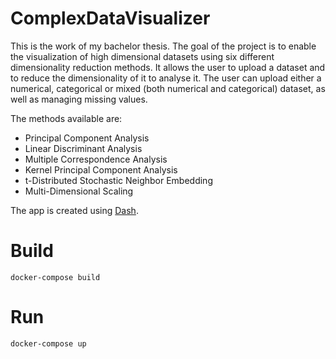 # ComplexDataVisualizer

This is the work of my bachelor thesis. The goal of the project is to enable the visualization of high dimensional datasets using six different dimensionality reduction methods. It allows the user to upload a dataset and to reduce the dimensionality of it to analyse it. The user can upload either a numerical, categorical or mixed (both numerical and categorical) dataset, as well as managing missing values.

The methods available are:
  - Principal Component Analysis
  - Linear Discriminant Analysis
  - Multiple Correspondence Analysis
  - Kernel Principal Component Analysis
  - t-Distributed Stochastic Neighbor Embedding
  - Multi-Dimensional Scaling

The app is created using [Dash](https://dash.plotly.com/).

# Build


```
docker-compose build
```


# Run

```
docker-compose up
```
